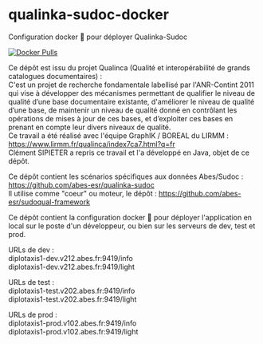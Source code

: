 # qualinka-sudoc-docker
Configuration docker 🐳 pour déployer Qualinka-Sudoc

[![Docker Pulls](https://img.shields.io/docker/pulls/abesesr/qualinka-sudoc.svg)](https://hub.docker.com/r/abesesr/qualinka-sudoc/)

Ce dépôt est issu du projet Qualinca (Qualité et interopérabilité de grands catalogues documentaires) :  
C'est un projet de recherche fondamentale labellisé par l'ANR-Contint 2011 qui vise à développer des mécanismes permettant de qualifier le niveau de qualité d’une base documentaire existante, d'améliorer le niveau de qualité d’une base, de maintenir un niveau de qualité donné en contrôlant les opérations de mises à jour de ces bases, et d’exploiter ces bases en prenant en compte leur divers niveaux de qualité.    
Ce travail a été réalisé avec l'équipe GraphIK / BOREAL du LIRMM : https://www.lirmm.fr/qualinca/index7ca7.html?q=fr    
Clément SIPIETER a repris ce travail et l'a développé en Java, objet de ce dépôt.

Ce dépôt contient les scénarios spécifiques aux données Abes/Sudoc : https://github.com/abes-esr/qualinka-sudoc  
Il utilise comme "coeur" ou moteur, le dépôt : https://github.com/abes-esr/sudoqual-framework

Ce dépôt contient la configuration docker 🐳 pour déployer l'application en local sur le poste d'un développeur, ou bien sur les serveurs de dev, test et prod. 

URLs de dev :  
diplotaxis1-dev.v212.abes.fr:9419/info  
diplotaxis1-dev.v212.abes.fr:9419/light  

URLs de test :  
diplotaxis1-test.v202.abes.fr:9419/info  
diplotaxis1-test.v202.abes.fr:9419/light  

URLs de prod :  
diplotaxis1-prod.v102.abes.fr:9419/info  
diplotaxis1-prod.v102.abes.fr:9419/light  
